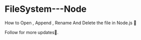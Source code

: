 # FileSystem---Node
How to Open , Append , Rename And Delete the file in Node.js 🦥

Follow for more updates🌟.
